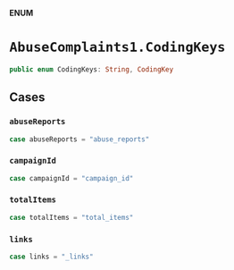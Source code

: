 **ENUM**

# `AbuseComplaints1.CodingKeys`

```swift
public enum CodingKeys: String, CodingKey
```

## Cases
### `abuseReports`

```swift
case abuseReports = "abuse_reports"
```

### `campaignId`

```swift
case campaignId = "campaign_id"
```

### `totalItems`

```swift
case totalItems = "total_items"
```

### `links`

```swift
case links = "_links"
```
